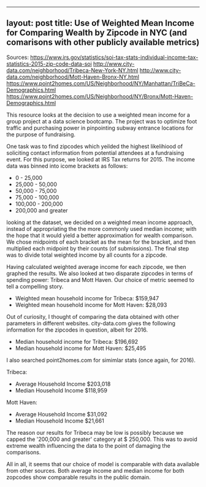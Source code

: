 
---
layout: post
title: Use of Weighted Mean Income for Comparing Wealth by Zipcode in NYC (and comarisons with other publicly available metrics)
---
Sources:
https://www.irs.gov/statistics/soi-tax-stats-individual-income-tax-statistics-2015-zip-code-data-soi
http://www.city-data.com/neighborhood/Tribeca-New-York-NY.html
http://www.city-data.com/neighborhood/Mott-Haven-Bronx-NY.html
https://www.point2homes.com/US/Neighborhood/NY/Manhattan/TriBeCa-Demographics.html
https://www.point2homes.com/US/Neighborhood/NY/Bronx/Mott-Haven-Demographics.html

This resource looks at the decision to use a weighted mean income for a group project at a data science bootcamp. The project was to optimize foot traffic and purchasing power in pinpointing subway entrance locations for the purpose of fundraising.

One task was to find zipcodes which yeilded the highest likelihiood of soliciting contact information from potential attendees at a fundraising event. For this purpose, we looked at IRS Tax returns for 2015. The income data was binned into icome brackets as follows:

- 0 - 25,000
- 25,000 - 50,000
- 50,000 - 75,000
- 75,000 - 100,000
- 100,000 - 200,000
- 200,000 and greater

looking at the dataset, we decided on a weighted mean income approach, instead of appropriating the the more commonly used median income; with the hope that it would yield a better approximation for wealth comparison. We chose midpoints of each bracket as the mean for the bracket, and then multiplied each midpoint by their counts (of submissions). The final step was to divide total weighted income by all counts for a zipcode.

Having calculated weighted average income for each zipcode, we then graphed the results. We also looked at two disparate zipcodes in terms of spending power: Tribeca and Mott Haven. Our choice of metric seemed to tell a compelling story.

- Weighted mean household income for Tribeca:   $159,947
- Weighted mean household income for Mott Haven: $28,093

Out of curiosity, I thought of comparing the data obtained with other parameters in different websites. city-data.com gives the following information for the zipcodes in question, albeit for 2016.

- Median household income for Tribeca: $196,692
- Median household income for Mott Haven: $25,495

I also searched point2homes.com for simimlar stats (once again, for 2016).

Tribeca:
- Average Household Income $203,018
- Median Household Income  $118,959

Mott Haven:
- Average Household Income $31,092
- Median Household Income  $21,661

The reason our results for Tribeca may be low is possibly because we capped the '200,000 and greater' category  at $ 250,000. This was to avoid extreme wealth influencing the data to the point of damaging the comparisons. 

All in all, it seems that our choice of model is comparable with data available from other sources. Both average income and median income for both zopcodes show comparable results in the public domain. 